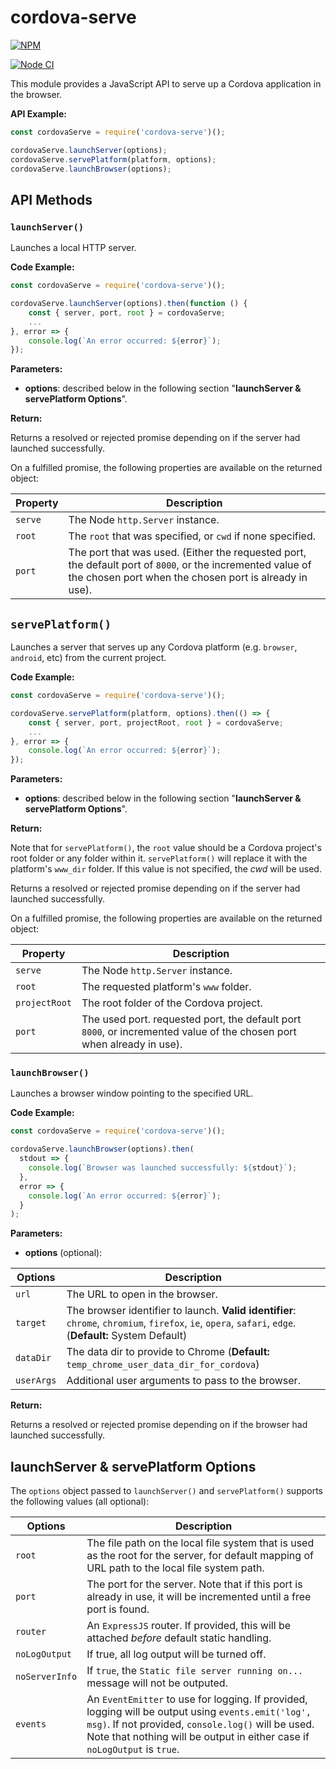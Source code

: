 <!--
#
# Licensed to the Apache Software Foundation (ASF) under one
# or more contributor license agreements.  See the NOTICE file
# distributed with this work for additional information
# regarding copyright ownership.  The ASF licenses this file
# to you under the Apache License, Version 2.0 (the
# "License"); you may not use this file except in compliance
# with the License.  You may obtain a copy of the License at
#
#   http://www.apache.org/licenses/LICENSE-2.0
#
# Unless required by applicable law or agreed to in writing,
# software distributed under the License is distributed on an
# "AS IS" BASIS, WITHOUT WARRANTIES OR CONDITIONS OF ANY
# KIND, either express or implied.  See the License for the
# specific language governing permissions and limitations
# under the License.
#
-->

# cordova-serve

[![NPM](https://nodei.co/npm/cordova-serve.png)](https://nodei.co/npm/cordova-serve/)

[![Node CI](https://github.com/apache/cordova-serve/workflows/Node%20CI/badge.svg?branch=master)](https://github.com/apache/cordova-serve/actions?query=branch%3Amaster)

This module provides a JavaScript API to serve up a Cordova application in the browser.

**API Example:**

```js
const cordovaServe = require('cordova-serve')();

cordovaServe.launchServer(options);
cordovaServe.servePlatform(platform, options);
cordovaServe.launchBrowser(options);
```

## API Methods

### `launchServer()`

Launches a local HTTP server.

**Code Example:**

```js
const cordovaServe = require('cordova-serve')();

cordovaServe.launchServer(options).then(function () {
    const { server, port, root } = cordovaServe;
    ...
}, error => {
    console.log(`An error occurred: ${error}`);
});
```

**Parameters:**

* **options**: described below in the following section "**launchServer & servePlatform Options**".

**Return:**

Returns a resolved or rejected promise depending on if the server had launched successfully.

On a fulfilled promise, the following properties are available on the returned object:

Property | Description
-|-
`serve` | The Node `http.Server` instance.
`root` | The `root` that was specified, or `cwd` if none specified.
`port` | The port that was used. (Either the requested port, the default port of `8000`, or the incremented value of the chosen port when the chosen port is already in use).

## `servePlatform()`

Launches a server that serves up any Cordova platform (e.g. `browser`, `android`, etc) from the current project.

**Code Example:**

```js
const cordovaServe = require('cordova-serve')();

cordovaServe.servePlatform(platform, options).then(() => {
    const { server, port, projectRoot, root } = cordovaServe;
    ...
}, error => {
    console.log(`An error occurred: ${error}`);
});
```

**Parameters:**

* **options**: described below in the following section "**launchServer & servePlatform Options**".

**Return:**

Note that for `servePlatform()`, the `root` value should be a Cordova project's root folder or any folder within it. `servePlatform()` will replace it with the platform's `www_dir` folder. If this value is not specified, the *cwd* will be used.

Returns a resolved or rejected promise depending on if the server had launched successfully.

On a fulfilled promise, the following properties are available on the returned object:

Property | Description
-|-
`serve` | The Node `http.Server` instance.
`root` | The requested platform's `www` folder.
`projectRoot` | The root folder of the Cordova project.
`port` | The used port. requested port, the default port `8000`, or incremented value of the chosen port when already in use).

### `launchBrowser()`

Launches a browser window pointing to the specified URL.

**Code Example:**

```js
const cordovaServe = require('cordova-serve')();

cordovaServe.launchBrowser(options).then(
  stdout => {
    console.log(`Browser was launched successfully: ${stdout}`);
  },
  error => {
    console.log(`An error occurred: ${error}`);
  }
);
```

**Parameters:**

* **options** (optional):

Options | Description
-|-
`url` | The URL to open in the browser.
`target` | The browser identifier to launch. **Valid identifier**: `chrome`, `chromium`, `firefox`, `ie`, `opera`, `safari`, `edge`. (**Default:** System Default)
`dataDir` | The data dir to provide to Chrome (**Default:** `temp_chrome_user_data_dir_for_cordova`)
`userArgs` | Additional user arguments to pass to the browser.

**Return:**

Returns a resolved or rejected promise depending on if the browser had launched successfully.

## launchServer & servePlatform Options

The `options` object passed to `launchServer()` and `servePlatform()` supports the following values (all optional):

Options | Description
-|-
`root` | The file path on the local file system that is used as the root for the server, for default mapping of URL path to the local file system path.
`port` | The port for the server. Note that if this port is already in use, it will be incremented until a free port is found.
`router` | An `ExpressJS` router. If provided, this will be attached *before* default static handling.
`noLogOutput` | If true, all log output will be turned off.
`noServerInfo` | If `true`, the `Static file server running on...` message will not be outputed.
`events` | An `EventEmitter` to use for logging. If provided, logging will be output using `events.emit('log', msg)`. If not provided, `console.log()` will be used. Note that nothing will be output in either case if `noLogOutput` is `true`.
